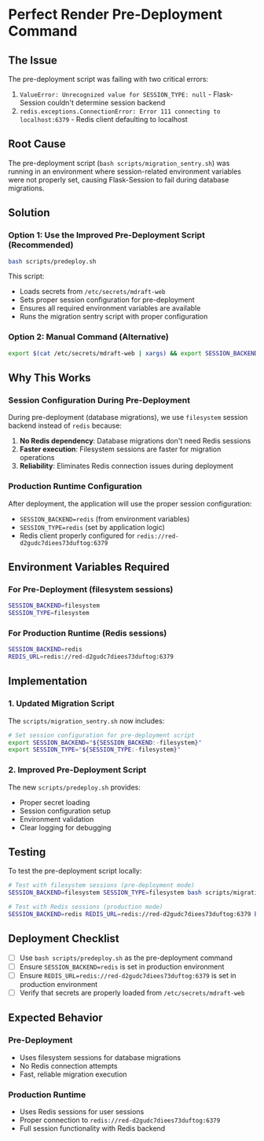 # Perfect Render Pre-Deployment Command

## The Issue
The pre-deployment script was failing with two critical errors:
1. `ValueError: Unrecognized value for SESSION_TYPE: null` - Flask-Session couldn't determine session backend
2. `redis.exceptions.ConnectionError: Error 111 connecting to localhost:6379` - Redis client defaulting to localhost

## Root Cause
The pre-deployment script (`bash scripts/migration_sentry.sh`) was running in an environment where session-related environment variables were not properly set, causing Flask-Session to fail during database migrations.

## Solution

### Option 1: Use the Improved Pre-Deployment Script (Recommended)
```bash
bash scripts/predeploy.sh
```

This script:
- Loads secrets from `/etc/secrets/mdraft-web`
- Sets proper session configuration for pre-deployment
- Ensures all required environment variables are available
- Runs the migration sentry script with proper configuration

### Option 2: Manual Command (Alternative)
```bash
export $(cat /etc/secrets/mdraft-web | xargs) && export SESSION_BACKEND=filesystem && export SESSION_TYPE=filesystem && bash scripts/migration_sentry.sh
```

## Why This Works

### Session Configuration During Pre-Deployment
During pre-deployment (database migrations), we use `filesystem` session backend instead of `redis` because:
1. **No Redis dependency**: Database migrations don't need Redis sessions
2. **Faster execution**: Filesystem sessions are faster for migration operations
3. **Reliability**: Eliminates Redis connection issues during deployment

### Production Runtime Configuration
After deployment, the application will use the proper session configuration:
- `SESSION_BACKEND=redis` (from environment variables)
- `SESSION_TYPE=redis` (set by application logic)
- Redis client properly configured for `redis://red-d2gudc7diees73duftog:6379`

## Environment Variables Required

### For Pre-Deployment (filesystem sessions)
```bash
SESSION_BACKEND=filesystem
SESSION_TYPE=filesystem
```

### For Production Runtime (Redis sessions)
```bash
SESSION_BACKEND=redis
REDIS_URL=redis://red-d2gudc7diees73duftog:6379
```

## Implementation

### 1. Updated Migration Script
The `scripts/migration_sentry.sh` now includes:
```bash
# Set session configuration for pre-deployment script
export SESSION_BACKEND="${SESSION_BACKEND:-filesystem}"
export SESSION_TYPE="${SESSION_TYPE:-filesystem}"
```

### 2. Improved Pre-Deployment Script
The new `scripts/predeploy.sh` provides:
- Proper secret loading
- Session configuration setup
- Environment validation
- Clear logging for debugging

## Testing

To test the pre-deployment script locally:
```bash
# Test with filesystem sessions (pre-deployment mode)
SESSION_BACKEND=filesystem SESSION_TYPE=filesystem bash scripts/migration_sentry.sh

# Test with Redis sessions (production mode)
SESSION_BACKEND=redis REDIS_URL=redis://red-d2gudc7diees73duftog:6379 bash scripts/migration_sentry.sh
```

## Deployment Checklist

- [ ] Use `bash scripts/predeploy.sh` as the pre-deployment command
- [ ] Ensure `SESSION_BACKEND=redis` is set in production environment
- [ ] Ensure `REDIS_URL=redis://red-d2gudc7diees73duftog:6379` is set in production environment
- [ ] Verify that secrets are properly loaded from `/etc/secrets/mdraft-web`

## Expected Behavior

### Pre-Deployment
- Uses filesystem sessions for database migrations
- No Redis connection attempts
- Fast, reliable migration execution

### Production Runtime
- Uses Redis sessions for user sessions
- Proper connection to `redis://red-d2gudc7diees73duftog:6379`
- Full session functionality with Redis backend
